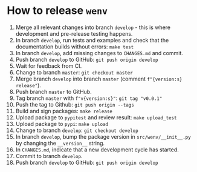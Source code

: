 # How to release `wenv`

1) Merge all relevant changes into branch `develop` - this is where development and pre-release testing happens.
1) In branch `develop`, run tests and examples and check that the documentation builds without errors: `make test`
1) In branch `develop`, add missing changes to `CHANGES.md` and commit.
1) Push branch `develop` to GitHub: `git push origin develop`
1) Wait for feedback from CI.
1) Change to branch `master`: `git checkout master`
1) Merge branch `develop` into branch `master` (comment `f"{version:s} release"`).
1) Push branch `master` to GitHub.
1) Tag branch `master` with `f"v{version:s}"`: `git tag "v0.0.1"`
1) Push the tag to Github: `git push origin --tags`
1) Build and sign packages: `make release`
1) Upload package to `pypitest` and review result: `make upload_test`
1) Upload package to `pypi`: `make upload`
1) Change to branch `develop`: `git checkout develop`
1) In branch `develop`, bump the package version in `src/wenv/__init__.py` by changing the `__version__` string.
1) In `CHANGES.md`, indicate that a new development cycle has started.
1) Commit to branch `develop`.
1) Push branch `develop` to GitHub: `git push origin develop`
